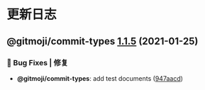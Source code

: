 # 更新日志

## @gitmoji/commit-types [1.1.5](https://github.com/arvinxx/gitmoji-commit-workflow/compare/@gitmoji/commit-types@1.1.4...@gitmoji/commit-types@1.1.5) (2021-01-25)


### 🐛 Bug Fixes | 修复

* **@gitmoji/commit-types**: add test documents ([947aacd](https://github.com/arvinxx/gitmoji-commit-workflow/commit/947aacd))
